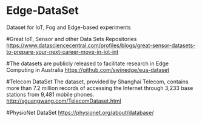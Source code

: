 # Edge-DataSet
Dataset for IoT, Fog and Edge-based experiments

#Great IoT, Sensor and other Data Sets Repositories
https://www.datasciencecentral.com/profiles/blogs/great-sensor-datasets-to-prepare-your-next-career-move-in-iot-int

#The datasets are publicly released to facilitate research in Edge Computing in Australia
https://github.com/swinedge/eua-dataset

#Telecom DataSet
The dataset, provided by Shanghai Telecom, contains more than 7.2 million records of accessing the Internet through 3,233 base stations from 9,481 mobile phones. 
http://sguangwang.com/TelecomDataset.html 

#PhysioNet DataSet
https://physionet.org/about/database/
